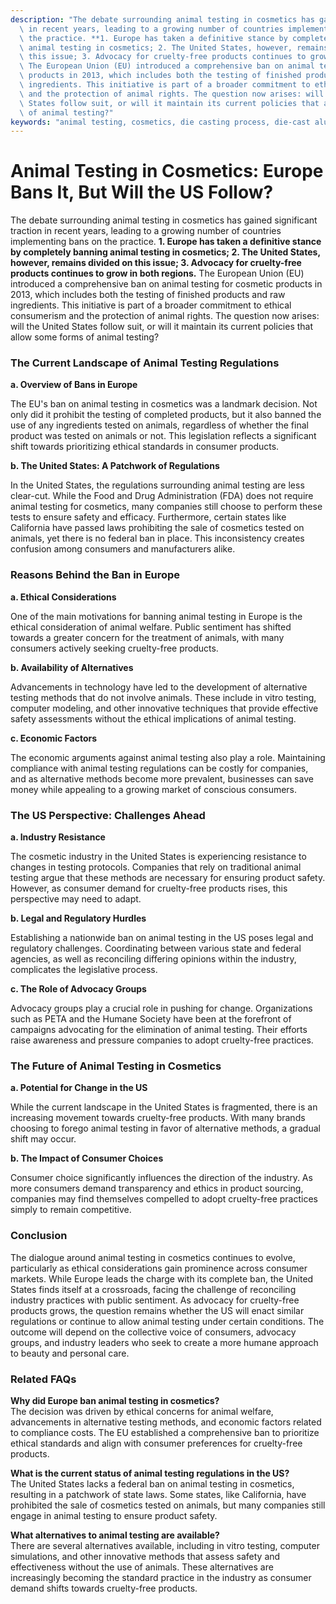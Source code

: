```yaml
---
description: "The debate surrounding animal testing in cosmetics has gained significant traction\
  \ in recent years, leading to a growing number of countries implementing bans on\
  \ the practice. **1. Europe has taken a definitive stance by completely banning\
  \ animal testing in cosmetics; 2. The United States, however, remains divided on\
  \ this issue; 3. Advocacy for cruelty-free products continues to grow in both regions.**\
  \ The European Union (EU) introduced a comprehensive ban on animal testing for cosmetic\
  \ products in 2013, which includes both the testing of finished products and raw\
  \ ingredients. This initiative is part of a broader commitment to ethical consumerism\
  \ and the protection of animal rights. The question now arises: will the United\
  \ States follow suit, or will it maintain its current policies that allow some forms\
  \ of animal testing?"
keywords: "animal testing, cosmetics, die casting process, die-cast aluminum"
---
```

# Animal Testing in Cosmetics: Europe Bans It, But Will the US Follow?

The debate surrounding animal testing in cosmetics has gained significant traction in recent years, leading to a growing number of countries implementing bans on the practice. **1. Europe has taken a definitive stance by completely banning animal testing in cosmetics; 2. The United States, however, remains divided on this issue; 3. Advocacy for cruelty-free products continues to grow in both regions.** The European Union (EU) introduced a comprehensive ban on animal testing for cosmetic products in 2013, which includes both the testing of finished products and raw ingredients. This initiative is part of a broader commitment to ethical consumerism and the protection of animal rights. The question now arises: will the United States follow suit, or will it maintain its current policies that allow some forms of animal testing?

### The Current Landscape of Animal Testing Regulations

**a. Overview of Bans in Europe**

The EU's ban on animal testing in cosmetics was a landmark decision. Not only did it prohibit the testing of completed products, but it also banned the use of any ingredients tested on animals, regardless of whether the final product was tested on animals or not. This legislation reflects a significant shift towards prioritizing ethical standards in consumer products.

**b. The United States: A Patchwork of Regulations**

In the United States, the regulations surrounding animal testing are less clear-cut. While the Food and Drug Administration (FDA) does not require animal testing for cosmetics, many companies still choose to perform these tests to ensure safety and efficacy. Furthermore, certain states like California have passed laws prohibiting the sale of cosmetics tested on animals, yet there is no federal ban in place. This inconsistency creates confusion among consumers and manufacturers alike.

### Reasons Behind the Ban in Europe

**a. Ethical Considerations**

One of the main motivations for banning animal testing in Europe is the ethical consideration of animal welfare. Public sentiment has shifted towards a greater concern for the treatment of animals, with many consumers actively seeking cruelty-free products.

**b. Availability of Alternatives**

Advancements in technology have led to the development of alternative testing methods that do not involve animals. These include in vitro testing, computer modeling, and other innovative techniques that provide effective safety assessments without the ethical implications of animal testing.

**c. Economic Factors**

The economic arguments against animal testing also play a role. Maintaining compliance with animal testing regulations can be costly for companies, and as alternative methods become more prevalent, businesses can save money while appealing to a growing market of conscious consumers.

### The US Perspective: Challenges Ahead

**a. Industry Resistance**

The cosmetic industry in the United States is experiencing resistance to changes in testing protocols. Companies that rely on traditional animal testing argue that these methods are necessary for ensuring product safety. However, as consumer demand for cruelty-free products rises, this perspective may need to adapt.

**b. Legal and Regulatory Hurdles**

Establishing a nationwide ban on animal testing in the US poses legal and regulatory challenges. Coordinating between various state and federal agencies, as well as reconciling differing opinions within the industry, complicates the legislative process. 

**c. The Role of Advocacy Groups**

Advocacy groups play a crucial role in pushing for change. Organizations such as PETA and the Humane Society have been at the forefront of campaigns advocating for the elimination of animal testing. Their efforts raise awareness and pressure companies to adopt cruelty-free practices.

### The Future of Animal Testing in Cosmetics

**a. Potential for Change in the US**

While the current landscape in the United States is fragmented, there is an increasing movement towards cruelty-free products. With many brands choosing to forego animal testing in favor of alternative methods, a gradual shift may occur. 

**b. The Impact of Consumer Choices**

Consumer choice significantly influences the direction of the industry. As more consumers demand transparency and ethics in product sourcing, companies may find themselves compelled to adopt cruelty-free practices simply to remain competitive.

### Conclusion

The dialogue around animal testing in cosmetics continues to evolve, particularly as ethical considerations gain prominence across consumer markets. While Europe leads the charge with its complete ban, the United States finds itself at a crossroads, facing the challenge of reconciling industry practices with public sentiment. As advocacy for cruelty-free products grows, the question remains whether the US will enact similar regulations or continue to allow animal testing under certain conditions. The outcome will depend on the collective voice of consumers, advocacy groups, and industry leaders who seek to create a more humane approach to beauty and personal care.

### Related FAQs

**Why did Europe ban animal testing in cosmetics?**  
The decision was driven by ethical concerns for animal welfare, advancements in alternative testing methods, and economic factors related to compliance costs. The EU established a comprehensive ban to prioritize ethical standards and align with consumer preferences for cruelty-free products. 

**What is the current status of animal testing regulations in the US?**  
The United States lacks a federal ban on animal testing in cosmetics, resulting in a patchwork of state laws. Some states, like California, have prohibited the sale of cosmetics tested on animals, but many companies still engage in animal testing to ensure product safety.

**What alternatives to animal testing are available?**  
There are several alternatives available, including in vitro testing, computer simulations, and other innovative methods that assess safety and effectiveness without the use of animals. These alternatives are increasingly becoming the standard practice in the industry as consumer demand shifts towards cruelty-free products.
